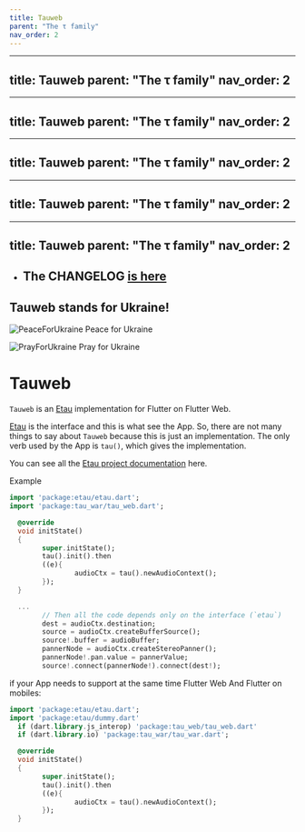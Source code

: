```yaml
---
title: Tauweb
parent: "The τ family"
nav_order: 2
---
```

---
title: Tauweb
parent: "The τ family"
nav_order: 2
---
---
title: Tauweb
parent: "The τ family"
nav_order: 2
---
---
title: Tauweb
parent: "The τ family"
nav_order: 2
---
---
title: Tauweb
parent: "The τ family"
nav_order: 2
---
---
title: Tauweb
parent: "The τ family"
nav_order: 2
---
- ## The CHANGELOG [is here](https://etau.canardoux.xyz/tau/CHANGELOG.html)

## Tauweb stands for Ukraine!

![PeaceForUkraine](https://etau.canardoux.xyz/images/2-year-old-irish-girl-ukrainian.jpg)
Peace for Ukraine

![PrayForUkraine](https://etau.canardoux.xyz/images/banner.png)
Pray for Ukraine

# Tauweb

`Tauweb` is an [Etau](https://pub.dev/packages/etau) implementation for Flutter on Flutter Web.

[Etau](https://pub.dev/packages/etau) is the interface and this is what see the App.
So, there are not many things to say about `Tauweb` because this is just an implementation.
The only verb used by the App is `tau()`, which gives the implementation.

You can see all the [Etau project documentation](https://etau.canardoux.xyz/) here.

Example
```dart
import 'package:etau/etau.dart';
import 'package:tau_war/tau_web.dart';

  @override
  void initState() 
  {
        super.initState();
        tau().init().then 
        ((e){
                audioCtx = tau().newAudioContext();
        });
  }

  ...
        // Then all the code depends only on the interface (`etau`)
        dest = audioCtx.destination;
        source = audioCtx.createBufferSource();
        source!.buffer = audioBuffer;
        pannerNode = audioCtx.createStereoPanner();
        pannerNode!.pan.value = pannerValue;
        source!.connect(pannerNode!).connect(dest!);

```

if your App needs to support at the same time Flutter Web And Flutter on mobiles:
```dart
import 'package:etau/etau.dart';
import 'package:etau/dummy.dart'
  if (dart.library.js_interop) 'package:tau_web/tau_web.dart'
  if (dart.library.io) 'package:tau_war/tau_war.dart';

  @override
  void initState() 
  {
        super.initState();
        tau().init().then 
        ((e){
                audioCtx = tau().newAudioContext();
        });
  }
```
